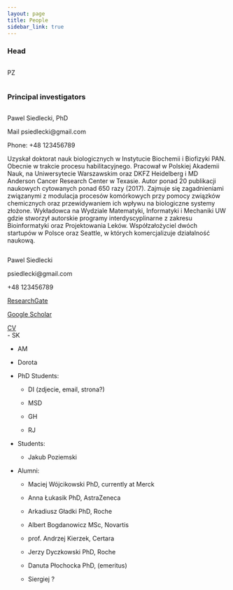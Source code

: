 ```yaml
---
layout: page
title: People
sidebar_link: true
---
```


### Head

<div style="overflow: auto">
  <img src="https://placehold.it/200x200" alt="" style="float:left; margin-right: 20px">
  <p>PZ</p>
</div>


### Principal investigators

<div style="overflow: auto">
  <img src="https://placehold.it/200x200" alt="" style="float:left; margin-right: 20px">
  <p>Pawel Siedlecki, PhD</p>
  <p>Mail psiedlecki@gmail.com</p>
  <p>Phone: +48 123456789</p>
  <p>Uzyskał doktorat nauk biologicznych w Instytucie Biochemii i Biofizyki PAN. Obecnie w trakcie procesu habilitacyjnego. Pracował w Polskiej Akademii Nauk, na Uniwersytecie Warszawskim oraz DKFZ Heidelberg i MD Anderson Cancer Research Center w Texasie. Autor ponad 20 publikacji naukowych cytowanych ponad 650 razy (2017). Zajmuje się zagadnieniami związanymi z modulacja procesów komórkowych przy pomocy związków chemicznych oraz przewidywaniem ich wpływu na biologiczne systemy złożone. Wykładowca na Wydziale Matematyki, Informatyki i Mechaniki UW gdzie stworzył autorskie programy interdyscyplinarne z zakresu Bioinformatyki oraz Projektowania Leków. Współzałożyciel dwóch startupów w Polsce oraz Seattle, w których komercjalizuje działalność naukową.</p>
</div>

<div style="overflow: auto">
  <img src="https://placehold.it/200x200" alt="" style="float:left; margin-right: 200px">
  <p style="margin-bottom: 0px;">Pawel Siedlecki</p>
  <p style="margin-bottom: 0px">psiedlecki@gmail.com</p>
  <p style="margin-bottom: 0px">+48 123456789</p>
  <p style="margin-bottom: 0px"><a href="https://www.researchgate.net/profile/Pawel_Siedlecki">ResearchGate</a></p>
  <p style="margin-bottom: 0px"><a href="https://scholar.google.pl/citations?user=4MGHwSYAAAAJ&hl=en">Google Scholar</a></p>
  <p style="margin-bottom: 0px"><a href="http://webjeda.com/online-cv/">CV</a></p>
</div>
  - SK

 - AM

 - Dorota

- PhD Students:

  - DI (zdjecie, email, strona?)

  - MSD

  - GH

  - RJ

- Students:

  - Jakub Poziemski

- Alumni:

  - Maciej Wójcikowski PhD, currently at Merck

  - Anna Łukasik PhD, AstraZeneca

  - Arkadiusz Gładki PhD, Roche

  - Albert Bogdanowicz MSc,  Novartis

  - prof. Andrzej Kierzek, Certara

  - Jerzy Dyczkowski PhD, Roche

  - Danuta Płochocka PhD, (emeritus)

  - Siergiej ?
